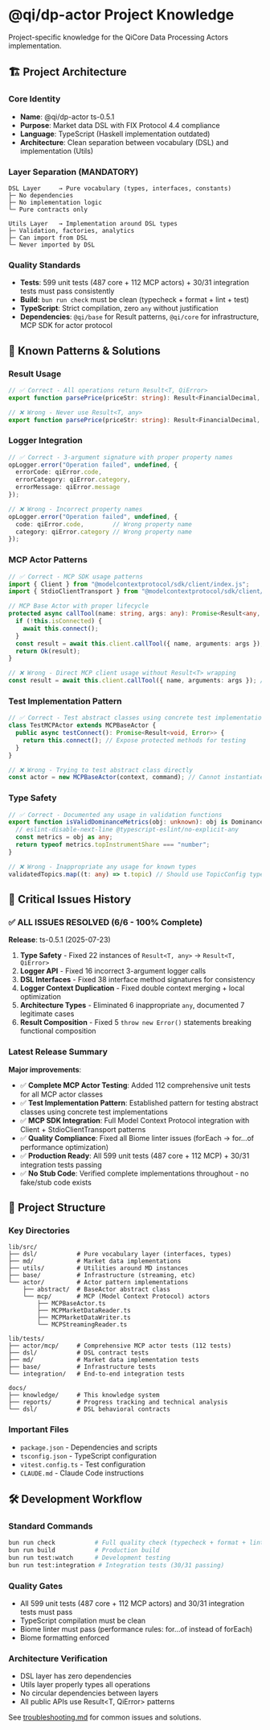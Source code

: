 # @qi/dp-actor Project Knowledge

Project-specific knowledge for the QiCore Data Processing Actors implementation.

## 🏗️ Project Architecture

### Core Identity
- **Name**: @qi/dp-actor ts-0.5.1
- **Purpose**: Market data DSL with FIX Protocol 4.4 compliance
- **Language**: TypeScript (Haskell implementation outdated)
- **Architecture**: Clean separation between vocabulary (DSL) and implementation (Utils)

### Layer Separation (MANDATORY)
```
DSL Layer     → Pure vocabulary (types, interfaces, constants)
├─ No dependencies
├─ No implementation logic  
└─ Pure contracts only

Utils Layer   → Implementation around DSL types
├─ Validation, factories, analytics
├─ Can import from DSL
└─ Never imported by DSL
```

### Quality Standards
- **Tests**: 599 unit tests (487 core + 112 MCP actors) + 30/31 integration tests must pass consistently
- **Build**: `bun run check` must be clean (typecheck + format + lint + test)
- **TypeScript**: Strict compilation, zero `any` without justification
- **Dependencies**: `@qi/base` for Result<T> patterns, `@qi/core` for infrastructure, MCP SDK for actor protocol

## 🎯 Known Patterns & Solutions

### Result<T> Usage
```typescript
// ✅ Correct - All operations return Result<T, QiError>
export function parsePrice(priceStr: string): Result<FinancialDecimal, QiError>

// ❌ Wrong - Never use Result<T, any>
export function parsePrice(priceStr: string): Result<FinancialDecimal, any>
```

### Logger Integration
```typescript
// ✅ Correct - 3-argument signature with proper property names
opLogger.error("Operation failed", undefined, {
  errorCode: qiError.code,
  errorCategory: qiError.category,
  errorMessage: qiError.message
});

// ❌ Wrong - Incorrect property names
opLogger.error("Operation failed", undefined, {
  code: qiError.code,        // Wrong property name
  category: qiError.category // Wrong property name
});
```

### MCP Actor Patterns
```typescript
// ✅ Correct - MCP SDK usage patterns
import { Client } from "@modelcontextprotocol/sdk/client/index.js";
import { StdioClientTransport } from "@modelcontextprotocol/sdk/client/stdio.js";

// MCP Base Actor with proper lifecycle
protected async callTool(name: string, args: any): Promise<Result<any, Error>> {
  if (!this.isConnected) {
    await this.connect();
  }
  const result = await this.client.callTool({ name, arguments: args });
  return Ok(result);
}

// ❌ Wrong - Direct MCP client usage without Result<T> wrapping
const result = await this.client.callTool({ name, arguments: args }); // Should wrap in Result<T>
```

### Test Implementation Pattern
```typescript
// ✅ Correct - Test abstract classes using concrete test implementations
class TestMCPActor extends MCPBaseActor {
  public async testConnect(): Promise<Result<void, Error>> {
    return this.connect(); // Expose protected methods for testing
  }
}

// ❌ Wrong - Trying to test abstract class directly
const actor = new MCPBaseActor(context, command); // Cannot instantiate abstract class
```

### Type Safety
```typescript
// ✅ Correct - Documented any usage in validation functions
export function isValidDominanceMetrics(obj: unknown): obj is DominanceMetrics {
  // eslint-disable-next-line @typescript-eslint/no-explicit-any
  const metrics = obj as any;
  return typeof metrics.topInstrumentShare === "number";
}

// ❌ Wrong - Inappropriate any usage for known types
validatedTopics.map((t: any) => t.topic) // Should use TopicConfig type
```

## 🚨 Critical Issues History

### ✅ ALL ISSUES RESOLVED (6/6 - 100% Complete)
**Release**: ts-0.5.1 (2025-07-23)

1. **Type Safety** - Fixed 22 instances of `Result<T, any>` → `Result<T, QiError>`
2. **Logger API** - Fixed 16 incorrect 3-argument logger calls  
3. **DSL Interfaces** - Fixed 38 interface method signatures for consistency
4. **Logger Context Duplication** - Fixed double context merging + local optimization
5. **Architecture Types** - Eliminated 6 inappropriate `any`, documented 7 legitimate cases
6. **Result<T> Composition** - Fixed 5 `throw new Error()` statements breaking functional composition

### Latest Release Summary
**Major improvements**:
- ✅ **Complete MCP Actor Testing**: Added 112 comprehensive unit tests for all MCP actor classes
- ✅ **Test Implementation Pattern**: Established pattern for testing abstract classes using concrete test implementations
- ✅ **MCP SDK Integration**: Full Model Context Protocol integration with Client + StdioClientTransport patterns
- ✅ **Quality Compliance**: Fixed all Biome linter issues (forEach → for...of performance optimization)
- ✅ **Production Ready**: All 599 unit tests (487 core + 112 MCP) + 30/31 integration tests passing
- ✅ **No Stub Code**: Verified complete implementations throughout - no fake/stub code exists

## 📁 Project Structure

### Key Directories
```
lib/src/
├── dsl/           # Pure vocabulary layer (interfaces, types)
├── md/            # Market data implementations  
├── utils/         # Utilities around MD instances
├── base/          # Infrastructure (streaming, etc)
└── actor/         # Actor pattern implementations
    ├── abstract/  # BaseActor abstract class
    └── mcp/       # MCP (Model Context Protocol) actors
        ├── MCPBaseActor.ts
        ├── MCPMarketDataReader.ts
        ├── MCPMarketDataWriter.ts
        └── MCPStreamingReader.ts

lib/tests/
├── actor/mcp/     # Comprehensive MCP actor tests (112 tests)
├── dsl/           # DSL contract tests
├── md/            # Market data implementation tests
├── base/          # Infrastructure tests
└── integration/   # End-to-end integration tests

docs/
├── knowledge/     # This knowledge system
├── reports/       # Progress tracking and technical analysis
└── dsl/           # DSL behavioral contracts
```

### Important Files
- `package.json` - Dependencies and scripts
- `tsconfig.json` - TypeScript configuration
- `vitest.config.ts` - Test configuration
- `CLAUDE.md` - Claude Code instructions

## 🛠️ Development Workflow

### Standard Commands
```bash
bun run check           # Full quality check (typecheck + format + lint + test)
bun run build           # Production build
bun run test:watch      # Development testing
bun run test:integration # Integration tests (30/31 passing)
```

### Quality Gates
- All 599 unit tests (487 core + 112 MCP actors) and 30/31 integration tests must pass
- TypeScript compilation must be clean
- Biome linter must pass (performance rules: for...of instead of forEach)
- Biome formatting enforced

### Architecture Verification
- DSL layer has zero dependencies
- Utils layer properly types all operations
- No circular dependencies between layers
- All public APIs use Result<T, QiError> patterns

See [troubleshooting.md](./troubleshooting.md) for common issues and solutions.